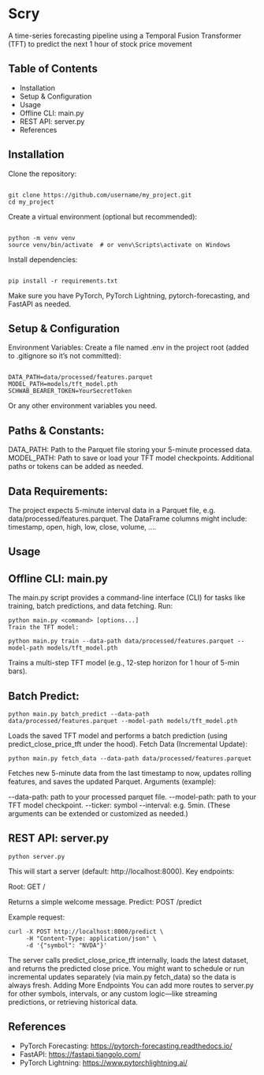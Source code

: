# Scry
A time-series forecasting pipeline using a Temporal Fusion Transformer (TFT) to predict the next 1 hour of stock price movement

## Table of Contents
- Installation
- Setup & Configuration
- Usage
- Offline CLI: main.py
- REST API: server.py
- References

## Installation

Clone the repository:
```

git clone https://github.com/username/my_project.git
cd my_project
```
Create a virtual environment (optional but recommended):
```

python -m venv venv
source venv/bin/activate  # or venv\Scripts\activate on Windows
```
Install dependencies:
```

pip install -r requirements.txt
```
Make sure you have PyTorch, PyTorch Lightning, pytorch-forecasting, and FastAPI as needed.

## Setup & Configuration
Environment Variables:
Create a file named .env in the project root (added to .gitignore so it’s not committed):

```

DATA_PATH=data/processed/features.parquet
MODEL_PATH=models/tft_model.pth
SCHWAB_BEARER_TOKEN=YourSecretToken
```
Or any other environment variables you need.

## Paths & Constants:

DATA_PATH: Path to the Parquet file storing your 5-minute processed data.
MODEL_PATH: Path to save or load your TFT model checkpoints.
Additional paths or tokens can be added as needed.

## Data Requirements:

The project expects 5-minute interval data in a Parquet file, e.g. data/processed/features.parquet.
The DataFrame columns might include: timestamp, open, high, low, close, volume, ....

## Usage

## Offline CLI: main.py
The main.py script provides a command-line interface (CLI) for tasks like training, batch predictions, and data fetching. Run:

```
python main.py <command> [options...]
Train the TFT model:
```

```
python main.py train --data-path data/processed/features.parquet --model-path models/tft_model.pth
```
Trains a multi-step TFT model (e.g., 12-step horizon for 1 hour of 5-min bars).

## Batch Predict:

```
python main.py batch_predict --data-path data/processed/features.parquet --model-path models/tft_model.pth
```
Loads the saved TFT model and performs a batch prediction (using predict_close_price_tft under the hood).
Fetch Data (Incremental Update):

```
python main.py fetch_data --data-path data/processed/features.parquet
```
Fetches new 5-minute data from the last timestamp to now, updates rolling features, and saves the updated Parquet.
Arguments (example):

--data-path: path to your processed parquet file.
--model-path: path to your TFT model checkpoint.
--ticker: symbol
--interval: e.g. 5min.
(These arguments can be extended or customized as needed.)

## REST API: server.py

```
python server.py
```
This will start a server (default: http://localhost:8000). Key endpoints:

Root: GET /

Returns a simple welcome message.
Predict: POST /predict

Example request:
```
curl -X POST http://localhost:8000/predict \
     -H "Content-Type: application/json" \
     -d '{"symbol": "NVDA"}'
```
The server calls predict_close_price_tft internally, loads the latest dataset, and returns the predicted close price.
You might want to schedule or run incremental updates separately (via main.py fetch_data) so the data is always fresh.
Adding More Endpoints
You can add more routes to server.py for other symbols, intervals, or any custom logic—like streaming predictions, or retrieving historical data.

## References
- PyTorch Forecasting: https://pytorch-forecasting.readthedocs.io/
- FastAPI: https://fastapi.tiangolo.com/
- PyTorch Lightning: https://www.pytorchlightning.ai/
